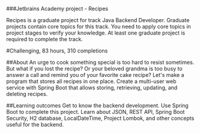 ###Jetbrains Academy project - Recipes

Recipes is a graduate project for track Java Backend Developer.
Graduate projects contain core topics for this track. You need to apply core topics in project stages to verify your knowledge. At least one graduate project is required to complete the track.


#Challenging, 83 hours, 310 completions


##About
An urge to cook something special is too hard to resist sometimes. But what if you lost the recipe? Or your beloved grandma is too busy to answer a call and remind you of your favorite cake recipe? Let's make a program that stores all recipes in one place. Create a multi-user web service with Spring Boot that allows storing, retrieving, updating, and deleting recipes.

##Learning outcomes
Get to know the backend development. Use Spring Boot to complete this project. Learn about JSON, REST API, Spring Boot Security, H2 database, LocalDateTime, Project Lombok, and other concepts useful for the backend.